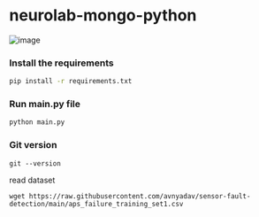 # neurolab-mongo-python

![image](https://user-images.githubusercontent.com/57321948/196933065-4b16c235-f3b9-4391-9cfe-4affcec87c35.png)

### Install the requirements

```bash
pip install -r requirements.txt
```

### Run main.py file

```bash
python main.py
```
### Git version
```
git --version
```

read dataset
```
wget https://raw.githubusercontent.com/avnyadav/sensor-fault-detection/main/aps_failure_training_set1.csv
```
